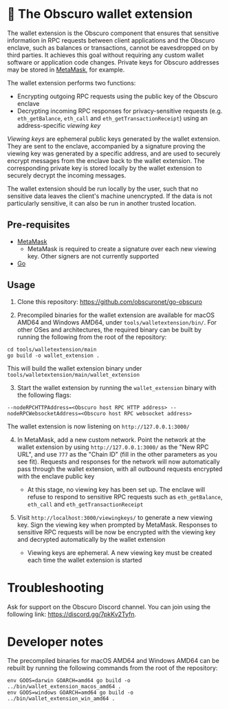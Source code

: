 # 👛 The Obscuro wallet extension

The wallet extension is the Obscuro component that ensures that sensitive information in RPC requests between client 
applications and the Obscuro enclave, such as balances or transactions, cannot be eavesdropped on by third parties. It 
achieves this goal without requiring any custom wallet software or application code changes. Private keys for Obscuro 
addresses may be stored in [MetaMask](https://metamask.io/), for example.

The wallet extension performs two functions:

* Encrypting outgoing RPC requests using the public key of the Obscuro enclave
* Decrypting incoming RPC responses for privacy-sensitive requests (e.g. `eth_getBalance`, `eth_call` and 
  `eth_getTransactionReceipt`) using an address-specific _viewing key_

_Viewing keys_ are ephemeral public keys generated by the wallet extension. They are sent to the enclave, accompanied 
by a signature proving the viewing key was generated by a specific address, and are used to securely encrypt messages 
from the enclave back to the wallet extension. The corresponding private key is stored locally by the wallet extension 
to securely decrypt the incoming messages.

The wallet extension should be run locally by the user, such that no sensitive data leaves the client's machine 
unencrypted. If the data is not particularly sensitive, it can also be run in another trusted location.

## Pre-requisites

* [MetaMask](https://metamask.io/)
  * MetaMask is required to create a signature over each new viewing key. Other signers are not currently supported
* [Go](https://go.dev/)

## Usage

1. Clone this repository: https://github.com/obscuronet/go-obscuro

2. Precompiled binaries for the wallet extension are available for macOS AMD64 and Windows AMD64, under 
   `tools/walletextension/bin/`. For other OSes and architectures, the required binary can be built by running the 
   following from the root of the repository:

  ```
  cd tools/walletextension/main
  go build -o wallet_extension .
  ```
  This will build the wallet extension binary under `tools/walletextension/main/wallet_extension`

3. Start the wallet extension by running the `wallet_extension` binary with the following flags:

  ```--nodeRPCHTTPAddress=<Obscuro host RPC HTTP address> --nodeRPCWebsocketAddress=<Obscuro host RPC websocket address>```

  The wallet extension is now listening on `http://127.0.0.1:3000/`

4. In MetaMask, add a new custom network. Point the network at the wallet extension by using `http://127.0.0.1:3000/` as 
  the "New RPC URL", and use `777` as the "Chain ID" (fill in the other parameters as you see fit). Requests and 
  responses for the network will now automatically pass through the wallet extension, with all outbound requests 
  encrypted with the enclave public key

    * At this stage, no viewing key has been set up. The enclave will refuse to respond to sensitive RPC requests such 
      as `eth_getBalance`, `eth_call` and `eth_getTransactionReceipt`

5. Visit `http://localhost:3000/viewingkeys/` to generate a new viewing key. Sign the viewing key when prompted by 
  MetaMask. Responses to sensitive RPC requests will be now be encrypted with the viewing key and decrypted 
  automatically by the wallet extension

    * Viewing keys are ephemeral. A new viewing key must be created each time the wallet extension is started

# Troubleshooting

Ask for support on the Obscuro Discord channel. You can join using the following link: https://discord.gg/7pkKv2Tyfn.

# Developer notes

The precompiled binaries for macOS AMD64 and Windows AMD64 can be rebuilt by running the following commands from the 
root of the repository:

```
env GOOS=darwin GOARCH=amd64 go build -o ../bin/wallet_extension_macos_amd64 .
env GOOS=windows GOARCH=amd64 go build -o ../bin/wallet_extension_win_amd64 .
```
